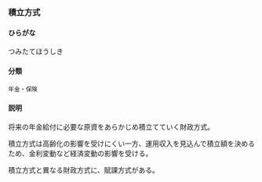 <div style="display:none;">

## [あ行](securities-terms?id=あ行)
## [か行](securities-terms?id=か行)
## [さ行](securities-terms?id=さ行)
## [た行](securities-terms?id=た行)

</div>

### 積立方式

#### ひらがな

つみたてほうしき

#### 分類

`年金・保険`

#### 説明

将来の年金給付に必要な原資をあらかじめ積立てていく財政方式。
積立方式は高齢化の影響を受けにくい一方、運用収入を見込んで積立額を決めるため、金利変動など経済変動の影響を受ける。
積立方式と異なる財政方式に、賦課方式がある。

<div style="display:none;">

## [な行](securities-terms?id=な行)
## [は行](securities-terms?id=は行)
## [ま行](securities-terms?id=ま行)
## [や行](securities-terms?id=や行)
## [ら行](securities-terms?id=ら行)
## [わ行](securities-terms?id=わ行)
## [英数字・記号](securities-terms?id=英数字・記号)

</div>

